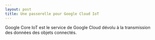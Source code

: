 ```yaml
---
layout: post
title: Une passerelle pour Google Cloud IoT
---
```


Google Core IoT est le service de Google Cloud dévolu à la transmission des données des objets connectés. 
